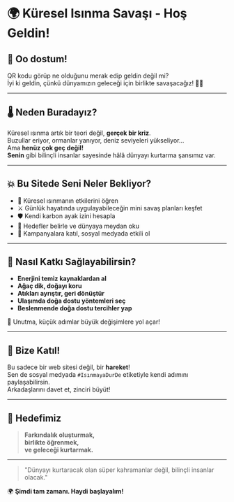 # 🌍 Küresel Isınma Savaşı - Hoş Geldin!

## 👋 Oo dostum!
QR kodu görüp ne olduğunu merak edip geldin değil mi?  
İyi ki geldin, çünkü dünyamızın geleceği için birlikte savaşacağız! 🌱🔥

---

## 🌡️ Neden Buradayız?

Küresel ısınma artık bir teori değil, **gerçek bir kriz**.  
Buzullar eriyor, ormanlar yanıyor, deniz seviyeleri yükseliyor...  
Ama **henüz çok geç değil!**  
**Senin** gibi bilinçli insanlar sayesinde hâlâ dünyayı kurtarma şansımız var.

---

## 💥 Bu Sitede Seni Neler Bekliyor?

- 🌿 Küresel ısınmanın etkilerini öğren
- ⚔️ Günlük hayatında uygulayabileceğin mini savaş planları keşfet
- 🛡️ Kendi karbon ayak izini hesapla
- 🎯 Hedefler belirle ve dünyaya meydan oku
- 📸 Kampanyalara katıl, sosyal medyada etkili ol

---

## 🚀 Nasıl Katkı Sağlayabilirsin?

- **Enerjini temiz kaynaklardan al**
- **Ağaç dik, doğayı koru**
- **Atıkları ayrıştır, geri dönüştür**
- **Ulaşımda doğa dostu yöntemleri seç**
- **Beslenmende doğa dostu tercihler yap**

🌱 Unutma, küçük adımlar büyük değişimlere yol açar!

---

## 📱 Bize Katıl!

Bu sadece bir web sitesi değil, bir **hareket**!  
Sen de sosyal medyada `#IsınmayaDurDe` etiketiyle kendi adımını paylaşabilirsin.  
Arkadaşlarını davet et, zinciri büyüt!

---

## 🧠 Hedefimiz

> **Farkındalık oluşturmak,**  
> **birlikte öğrenmek,**  
> **ve geleceği kurtarmak.**

---

> "Dünyayı kurtaracak olan süper kahramanlar değil, bilinçli insanlar olacak."

🌍 **Şimdi tam zamanı. Haydi başlayalım!**

